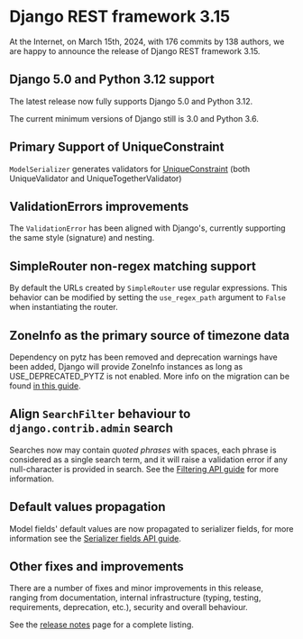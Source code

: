 <style>
.promo li a {
    float: left;
    width: 130px;
    height: 20px;
    text-align: center;
    margin: 10px 30px;
    padding: 150px 0 0 0;
    background-position: 0 50%;
    background-size: 130px auto;
    background-repeat: no-repeat;
    font-size: 120%;
    color: black;
}
.promo li {
    list-style: none;
}
</style>

# Django REST framework 3.15

At the Internet, on March 15th, 2024, with 176 commits by 138 authors, we are happy to announce the release of Django REST framework 3.15.

## Django 5.0 and Python 3.12 support

The latest release now fully supports Django 5.0 and Python 3.12.

The current minimum versions of Django still is 3.0 and Python 3.6.

## Primary Support of UniqueConstraint

`ModelSerializer` generates validators for [UniqueConstraint](https://docs.djangoproject.com/en/4.0/ref/models/constraints/#uniqueconstraint) (both UniqueValidator and UniqueTogetherValidator)

## ValidationErrors improvements

The `ValidationError` has been aligned with Django's, currently supporting the same style (signature) and nesting.

## SimpleRouter non-regex matching support

By default the URLs created by `SimpleRouter` use regular expressions. This behavior can be modified by setting the `use_regex_path` argument to `False` when instantiating the router.

## ZoneInfo as the primary source of timezone data

Dependency on pytz has been removed and deprecation warnings have been added, Django will provide ZoneInfo instances as long as USE_DEPRECATED_PYTZ is not enabled. More info on the migration can be found [in this guide](https://pytz-deprecation-shim.readthedocs.io/en/latest/migration.html).

##  Align `SearchFilter` behaviour to `django.contrib.admin` search

Searches now may contain _quoted phrases_ with spaces, each phrase is considered as a single search term, and it will raise a validation error if any null-character is provided in search. See the [Filtering API guide](../api-guide/filtering.md) for more information.

## Default values propagation

Model fields' default values are now propagated to serializer fields, for more information see the [Serializer fields API guide](../api-guide/fields.md#default).

## Other fixes and improvements

There are a number of fixes and minor improvements in this release, ranging from documentation, internal infrastructure (typing, testing, requirements, deprecation, etc.), security and overall behaviour.

See the [release notes](release-notes.md) page for a complete listing.
